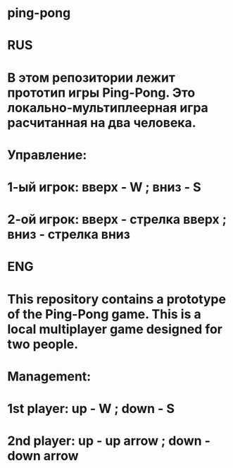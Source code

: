 # ping-pong
# RUS
# В этом репозитории лежит прототип игры Ping-Pong. Это локально-мультиплеерная игра расчитанная на два человека.
# Управление:
# 1-ый игрок: вверх - W ; вниз - S
# 2-ой игрок: вверх - стрелка вверх ; вниз - стрелка вниз
# ENG
# This repository contains a prototype of the Ping-Pong game. This is a local multiplayer game designed for two people.
# Management:
# 1st player: up - W ; down - S
# 2nd player: up - up arrow ; down - down arrow
